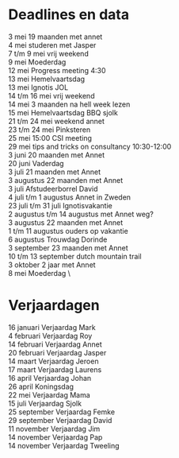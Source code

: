 # Deadlines en data
3 mei 19 maanden met annet \
4 mei studeren met Jasper \
7 t/m 9 mei vrij weekend \
9 mei Moederdag \
12 mei Progress meeting 4:30 \
13 mei Hemelvaartsdag \
13 mei Ignotis JOL \
14 t/m 16 mei vrij weekend \
14 mei 3 maanden na hell week lezen \
15 mei Hemelvaartsdag BBQ sjolk\
21 t/m 24 mei weekend annet \
23 t/m 24 mei Pinksteren \
25 mei 15:00 CSI meeting \
29 mei tips and tricks on consultancy 10:30-12:00 \
3 juni 20 maanden met Annet \
20 juni Vaderdag \
3 juli 21 maanden met Annet \
3 augustus 22 maanden met Annet \
3  juli Afstudeerborrel David \
4 juli t/m 1 augustus Annet in Zweden \
23 juli t/m 31 juli Ignotisvakantie \
2 augustus t/m 14 augustus met Annet weg? \
3 augustus 22 maanden met Annet \
1 t/m 11 augustus ouders op vakantie \
6  augustus Trouwdag Dorinde \
3 september 23 maanden met Annet \
10 t/m 13 september dutch mountain trail \
3 oktober 2 jaar met Annet \
8 mei Moederdag \


# Verjaardagen
16 januari Verjaardag Mark \
4  februari Verjaardag Roy \
14 februari Verjaardag Annet \
20 februari Verjaardag Jasper \
14 maart Verjaardag Jeroen \
17 maart Verjaardag Laurens \
16 april Verjaardag Johan \
26 april Koningsdag \
22 mei Verjaardag Mama \
15 juli Verjaardag Sjolk \
25 september Verjaardag Femke \
29 september Verjaardag David \
11 november Verjaardag Jim \
14 november Verjaardag Pap \
14 november Verjaardag Tweeling
